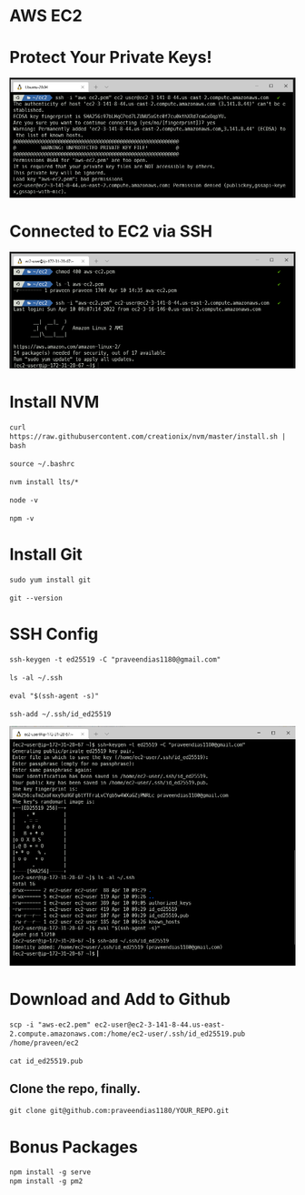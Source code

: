 # AWS EC2

# Protect Your Private Keys!

![Unprotected](unprotected.png)

# Connected to EC2 via SSH

![Connected](connected.png)

# Install NVM

```
curl https://raw.githubusercontent.com/creationix/nvm/master/install.sh | bash 

source ~/.bashrc

nvm install lts/* 

node -v

npm -v
```

# Install Git

```
sudo yum install git

git --version
```

# SSH Config

```
ssh-keygen -t ed25519 -C "praveendias1180@gmail.com"

ls -al ~/.ssh

eval "$(ssh-agent -s)"

ssh-add ~/.ssh/id_ed25519
```

![Keygen](keygen.png)

# Download and Add to Github

```
scp -i "aws-ec2.pem" ec2-user@ec2-3-141-8-44.us-east-2.compute.amazonaws.com:/home/ec2-user/.ssh/id_ed25519.pub /home/praveen/ec2

cat id_ed25519.pub
```
## Clone the repo, finally.

```
git clone git@github.com:praveendias1180/YOUR_REPO.git
```

# Bonus Packages

```
npm install -g serve
npm install -g pm2
```